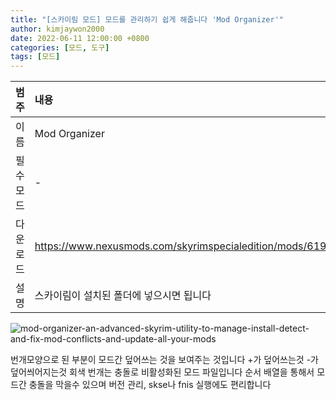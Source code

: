 ```yaml
---
title: "[스카이림 모드] 모드를 관리하기 쉽게 해줍니다 'Mod Organizer'"
author: kimjaywon2000
date: 2022-06-11 12:00:00 +0800
categories: [모드, 도구]
tags: [모드]
---
```


| 범주             | 내용            |
|:----------------|:---------------|
| 이름             | Mod Organizer  |
| 필수 모드         | -              |
| 다운로드          | https://www.nexusmods.com/skyrimspecialedition/mods/6194/?     |
| 설명             | 스카이림이 설치된 폴더에 넣으시면 됩니다        |

![mod-organizer-an-advanced-skyrim-utility-to-manage-install-detect-and-fix-mod-conflicts-and-update-all-your-mods](https://user-images.githubusercontent.com/76558033/173185119-d48f5cb7-648c-4b71-9963-1c152361ecdf.png)

번개모양으로 된 부분이 모드간 덮어쓰는 것을 보여주는 것입니다 +가 덮어쓰는것 -가 덮어씌어지는것 회색 번개는 충돌로 비활성화된 모드 파일입니다 순서 배열을 통해서 모드간 충돌을 막을수 있으며 버전 관리, skse나 fnis 실행에도 편리합니다
